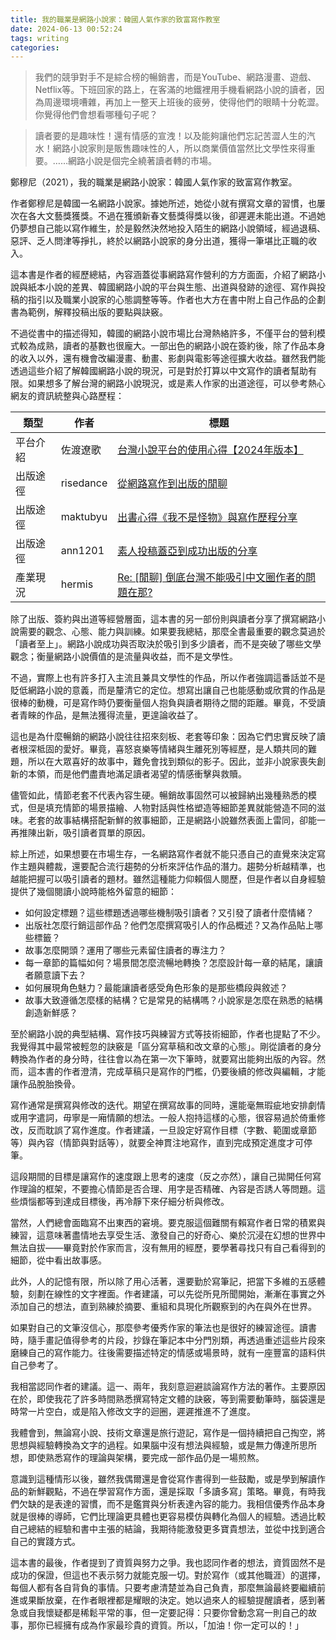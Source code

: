 ```yaml
---
title: 我的職業是網路小說家：韓國人氣作家的致富寫作教室
date: 2024-06-13 00:52:24
tags: writing 
categories:
---
```


> 我們的競爭對手不是綜合榜的暢銷書，而是YouTube、網路漫畫、遊戲、Netflix等。下班回家的路上，在客滿的地鐵裡用手機看網路小說的讀者，因為周邊環境嘈雜，再加上一整天上班後的疲勞，使得他們的眼睛十分乾澀。你覺得他們會想看哪種句子呢？

> 讀者要的是趣味性！還有情感的宣洩！以及能夠讓他們忘記苦澀人生的汽水！網路小說家則是販售趣味性的人，所以商業價值當然比文學性來得重要。……網路小說是個完全繞著讀者轉的市場。

鄭穆尼（2021），我的職業是網路小說家：韓國人氣作家的致富寫作教室。

<!--more-->

作者鄭穆尼是韓國一名網路小說家。據她所述，她從小就有撰寫文章的習慣，也屢次在各大文藝獎獲獎。不過在獲頒新春文藝獎得獎以後，卻遲遲未能出道。不過她仍夢想自己能以寫作維生，於是毅然決然地投入陌生的網路小說領域，經過退稿、惡評、乏人問津等掙扎，終於以網路小說家的身分出道，獲得一筆堪比正職的收入。

這本書是作者的經歷總結，內容涵蓋從事網路寫作營利的方方面面，介紹了網路小說與紙本小說的差異、韓國網路小說的平台與生態、出道與發跡的途徑、寫作與投稿的指引以及職業小說家的心態調整等等。作者也大方在書中附上自己作品的企劃書為範例，解釋投稿出版的要點與訣竅。

不過從書中的描述得知，韓國的網路小說市場比台灣熱絡許多，不僅平台的營利模式較為成熟，讀者的基數也很龐大。一部出色的網路小說在簽約後，除了作品本身的收入以外，還有機會改編漫畫、動畫、影劇與電影等途徑擴大收益。雖然我們能透過這些介紹了解韓國網路小說的現況，可是對於打算以中文寫作的讀者幫助有限。如果想多了解台灣的網路小說現況，或是素人作家的出道途徑，可以參考熱心網友的資訊統整與心路歷程：

| 類型     | 作者      | 標題                                                                                                        |
| -------- | --------- | ----------------------------------------------------------------------------------------------------------- |
| 平台介紹 | 佐渡遼歌  | [台灣小說平台的使用心得【2024年版本】](https://home.gamer.com.tw/creationDetail.php?sn=5881155)             |
| 出版途徑 | risedance | [從網路寫作到出版的閒聊](https://www.ptt.cc/bbs/eWriter/M.1652841658.A.3D8.html)                            |
| 出版途徑 | maktubyu  | [出書心得《我不是怪物》與寫作歷程分享](https://www.ptt.cc/bbs/eWriter/M.1670141938.A.076.html)              |
| 出版途徑 | ann1201   | [素人投稿蓋亞到成功出版的分享](https://www.ptt.cc/bbs/eWriter/M.1667469033.A.2F0.html)                      |
| 產業現況 | hermis    | [Re: [閒聊] 倒底台灣不能吸引中文圈作者的問題在那?](https://www.ptt.cc/bbs/CFantasy/M.1689645302.A.14B.html) |


除了出版、簽約與出道等經營層面，這本書的另一部份則與讀者分享了撰寫網路小說需要的觀念、心態、能力與訓練。如果要我總結，那麼全書最重要的觀念莫過於「讀者至上」。網路小說成功與否取決於吸引到多少讀者，而不是突破了哪些文學觀念；衡量網路小說價值的是流量與收益，而不是文學性。

不過，實際上也有許多打入主流且兼具文學性的作品，所以作者強調這番話並不是貶低網路小說的意義，而是釐清它的定位。想寫出讓自己也能感動或欣賞的作品是很棒的動機，可是寫作時仍要衡量個人抱負與讀者期待之間的距離。畢竟，不受讀者青睞的作品，是無法獲得流量，更遑論收益了。

這也是為什麼暢銷的網路小說往往招來刻板、老套等印象：因為它們忠實反映了讀者根深柢固的愛好。畢竟，喜怒哀樂等情緒與生離死別等經歷，是人類共同的難題，所以在大眾喜好的故事中，難免會找到類似的影子。因此，並非小說家喪失創新的本領，而是他們盡責地滿足讀者渴望的情感衝擊與救贖。

儘管如此，情節老套不代表內容生硬。暢銷故事固然可以被歸納出幾種熟悉的模式，但是填充情節的場景描繪、人物對話與性格塑造等細節差異就能營造不同的滋味。老套的故事結構搭配新鮮的敘事細節，正是網路小說雖然表面上雷同，卻能一再推陳出新，吸引讀者買單的原因。

綜上所述，如果想要在市場生存，一名網路寫作者就不能只憑自己的直覺來決定寫作主題與體裁，還要配合流行趨勢的分析來評估作品的潛力。趨勢分析越精準，也越能把握可以吸引讀者的題材。雖然這種能力仰賴個人閱歷，但是作者以自身經驗提供了幾個閱讀小說時能格外留意的細節：

- 如何設定標題？這些標題透過哪些機制吸引讀者？又引發了讀者什麼情緒？
- 出版社怎麼行銷這部作品？他們怎麼撰寫吸引人的作品概述？又為作品貼上哪些標籤？
- 故事怎麼開頭？運用了哪些元素留住讀者的專注力？
- 每一章節的篇幅如何？場景間怎麼流暢地轉換？怎麼設計每一章的結尾，讓讀者願意讀下去？
- 如何展現角色魅力？最能讓讀者感受角色形象的是那些橋段與敘述？
- 故事大致遵循怎麼樣的結構？它是常見的結構嗎？小說家是怎麼在熟悉的結構創造新鮮感？

至於網路小說的典型結構、寫作技巧與練習方式等技術細節，作者也提點了不少。我覺得其中最常被輕忽的訣竅是「區分寫草稿和改文章的心態」。剛從讀者的身分轉換為作者的身分時，往往會以為在第一次下筆時，就要寫出能夠出版的內容。然而，這本書的作者澄清，完成草稿只是寫作的門檻，仍要後續的修改與編輯，才能讓作品脫胎換骨。

寫作通常是撰寫與修改的迭代。期望在撰寫故事的同時，還能毫無瑕疵地安排劇情或用字遣詞，毋寧是一廂情願的想法。一般人抱持這樣的心態，很容易過於倚重修改，反而耽誤了寫作進度。作者建議，一旦設定好寫作目標（字數、範圍或章節等）與內容（情節與對話等），就要全神貫注地寫作，直到完成預定進度才可停筆。

這段期間的目標是讓寫作的速度跟上思考的速度（反之亦然），讓自己拋開任何寫作理論的框架，不要擔心情節是否合理、用字是否精確、內容是否誘人等問題。這些煩惱都等到達成目標後，再冷靜下來仔細分析與修改。

當然，人們總會面臨寫不出東西的窘境。要克服這個難關有賴寫作者日常的積累與練習，這意味著盡情地去享受生活、激發自己的好奇心、樂於沉浸在幻想的世界中無法自拔——畢竟對於作家而言，沒有無用的經歷，要學著尋找只有自己看得到的細節，從中看出故事感。

此外，人的記憶有限，所以除了用心活著，還要勤於寫筆記，把當下多維的五感體驗，刻劃在線性的文字裡面。作者建議，可以先從所見所聞開始，漸漸在事實之外添加自己的想法，直到熟練於摘要、重組和具現化所觀察到的內在與外在世界。

如果對自己的文筆沒信心，那麼參考優秀作家的筆法也是很好的練習途徑。讀書時，隨手畫記值得參考的片段，抄錄在筆記本中分門別類，再透過重述這些片段來磨練自己的寫作能力。往後需要描述特定的情感或場景時，就有一座豐富的語料供自己參考了。

我相當認同作者的建議。這一、兩年，我刻意迴避談論寫作方法的著作。主要原因在於，即使我花了許多時間熟悉撰寫特定文體的訣竅，等到需要動筆時，腦袋還是時常一片空白，或是陷入修改文字的迴圈，遲遲推進不了進度。

我體會到，無論寫小說、技術文章還是旅行遊記，寫作是一個持續把自己掏空，將思想與經驗轉換為文字的過程。如果腦中沒有想法與經驗，或是無力傳達所思所想，即使熟悉寫作的理論與架構，要完成一部作品仍是一場煎熬。

意識到這種情形以後，雖然我偶爾還是會從寫作書得到一些鼓勵，或是學到解讀作品的新鮮觀點，不過在學習寫作方面，還是採取「多讀多寫」策略。畢竟，有時我們欠缺的是表達的習慣，而不是鑑賞與分析表達內容的能力。我相信優秀作品本身就是很棒的導師，它們比理論更具體也更容易模仿與轉化為個人的經驗。透過比較自己總結的經驗和書中主張的結論，我期待能激發更多寶貴想法，並從中找到適合自己的實踐方式。

這本書的最後，作者提到了資質與努力之爭。我也認同作者的想法，資質固然不是成功的保證，但這也不表示努力就能克服一切。對於寫作（或其他職涯）的選擇，每個人都有各自背負的事情。只要考慮清楚並為自己負責，那麼無論最終要繼續前進或果斷放棄，在作者眼裡都是耀眼的決定。她以過來人的經驗提醒讀者，感到著急或自我懷疑都是稀鬆平常的事，但一定要記得：只要你曾動念寫一則自己的故事，那你已經擁有成為作家最珍貴的資質。所以，「加油！你一定可以的！」